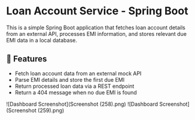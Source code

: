 # Loan Account Service - Spring Boot

This is a simple Spring Boot application that fetches loan account details from an external API, processes EMI information, and stores relevant due EMI data in a local database.

## 📌 Features

- Fetch loan account data from an external mock API
- Parse EMI details and store the first due EMI
- Return processed loan data via a REST endpoint
- Return a 404 message when no due EMI is found

![Dashboard Screenshot](Screenshot (258).png)
![Dashboard Screenshot](Screenshot (259).png)
